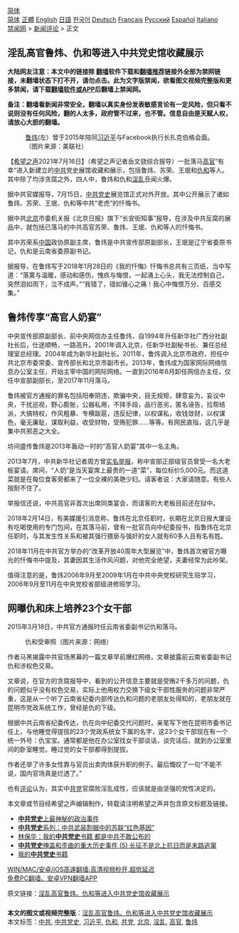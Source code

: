  <!-- 面包屑导航 --> <div class="breadcrumb"><!-- GTranslate: https://gtranslate.io/ -->  <div class="switcher notranslate">  <div class="selected">  <a href="#" onclick="return false;"> 简体</a>  </div>  <div class="option">  <a href="https://www.bannedbook.org" onclick="doGTranslate('zh-CN|zh-CN');jQuery('div.switcher div.selected a').html(jQuery(this).html());return false;" title="简体中文" class="nturl selected"> 简体</a>  <a href="https://www.bannedbook.org/zh-tw/" onclick="doGTranslate('zh-CN|zh-TW');jQuery('div.switcher div.selected a').html(jQuery(this).html());return false;" title="繁體中文" class="nturl"> 正體</a>  <a href="https://www.bannedbook.org/en/" onclick="doGTranslate('zh-CN|en');jQuery('div.switcher div.selected a').html(jQuery(this).html());return false;" title="English" class="nturl"> English</a>  <a href="https://www.bannedbook.org/ja/" onclick="doGTranslate('zh-CN|ja');jQuery('div.switcher div.selected a').html(jQuery(this).html());return false;" title="日本語" class="nturl"> 日語</a>  <a href="https://www.bannedbook.org/ko/" onclick="doGTranslate('zh-CN|ko');jQuery('div.switcher div.selected a').html(jQuery(this).html());return false;" title="한국어" class="nturl"> 한국어</a>  <a href="https://www.bannedbook.org/de/" onclick="doGTranslate('zh-CN|de');jQuery('div.switcher div.selected a').html(jQuery(this).html());return false;" title="Deutsch" class="nturl"> Deutsch</a>  <a href="https://www.bannedbook.org/fr/" onclick="doGTranslate('zh-CN|fr');jQuery('div.switcher div.selected a').html(jQuery(this).html());return false;" title="Français" class="nturl"> Français</a>  <a href="https://www.bannedbook.org/ru/" onclick="doGTranslate('zh-CN|ru');jQuery('div.switcher div.selected a').html(jQuery(this).html());return false;" title="Русский" class="nturl"> Русский</a>  <a href="https://www.bannedbook.org/es/" onclick="doGTranslate('zh-CN|es');jQuery('div.switcher div.selected a').html(jQuery(this).html());return false;" title="Español" class="nturl"> Español</a>  <a href="https://www.bannedbook.org/it/" onclick="doGTranslate('zh-CN|it');jQuery('div.switcher div.selected a').html(jQuery(this).html());return false;" title="Italiano" class="nturl"> Italiano</a>  </div>  </div>      <div class='breadcrumb-sub'><!-- Breadcrumb NavXT 6.3.0 --> <a href="https://www.bannedbook.org/" class="home">禁闻网</a> &gt; <a href="https://www.bannedbook.org/bnews/comments/" class="category">新闻评论</a> &gt; 正文</div></div><h2>淫乱高官鲁炜、仇和等进入中共党史馆收藏展示</h2> <p class="notice"><b>大陆网友注意：本文中的链接除 <a href="https://github.com/bannedbook/fanqiang" >翻墙</a>软件下载和<a href="https://github.com/killgcd/justmysocks/blob/master/README.md">翻墙推荐</a>链接外全部为禁网链接，未翻墙状态下打不开，请勿点击。此为文字版禁闻，欲看图文视频完整版和更多禁闻，请下载<a href="https://github.com/bannedbook/fanqiang">翻墙软件或APP</a>后翻墙上禁闻网。</p><p>备注：翻墙看新闻非常安全，翻墙以真实身份发表敏感言论有一定风险，但只看不说则没有任何风险，翻的人太多，政府管不过来，也不管。信息自由是天赋人权，请放心大胆的翻墙。</b></p>  <div class="entry"> <figure><figcaption><a href="https://www.bannedbook.org/bnews/tag/%e9%b2%81%e7%82%9c/" class="st_tag internal_tag" rel="tag" title="标签 鲁炜 下的日志">鲁炜</a>(左）曾于2015年陪同<a href="https://www.bannedbook.org/bnews/tag/%e4%b9%a0%e8%bf%91%e5%b9%b3/" class="st_tag internal_tag" rel="tag" title="标签 习近平 下的日志">习近平</a>与Facebook执行长扎克伯格会面。（图片来源：美联社）</figcaption></figure> <p>【<span class='wp_keywordlink_affiliate'><a href="https://www.soundofhope.org" title="希望之声" target="_blank">希望之声</a></span>2021年7月16日】（希望之声记者岳文骁综合报导）一批落马<a href="https://www.bannedbook.org/bnews/tag/%E9%AB%98%E5%AE%98/" class="st_tag internal_tag" rel="tag" title="标签 高官 下的日志">高官</a>“有幸”进入新建立的<a href="https://www.bannedbook.org/bnews/tag/%e4%b8%ad%e5%85%b1/" class="st_tag internal_tag" rel="tag" title="标签 中共 下的日志">中共</a>党史展馆收藏和展示，包括鲁炜、苏荣、王珉和<a href="https://www.bannedbook.org/bnews/tag/%e4%bb%87%e5%92%8c/" class="st_tag internal_tag" rel="tag" title="标签 仇和 下的日志">仇和</a>等人。其中除了均涉贪腐之外，四人中，鲁炜和仇和<a href="https://www.bannedbook.org/bnews/tag/%e6%b7%ab%e4%b9%b1/" class="st_tag internal_tag" rel="tag" title="标签 淫乱 下的日志">淫乱</a>丑闻火爆。</p> <p>据中共官媒报导，7月15日，<a href="https://www.bannedbook.org/bnews/tag/%E4%B8%AD%E5%85%B1%E5%85%9A%E5%8F%B2/" class="st_tag internal_tag" rel="tag" title="标签 中共党史 下的日志">中共党史</a>展览馆正式对外开放。其中公开展示了诸如鲁炜、苏荣、王珉、仇和等中共“老虎”的忏悔书。</p> <p>据中共<a href="https://www.bannedbook.org/bnews/tag/%e5%8c%97%e4%ba%ac/" class="st_tag internal_tag" rel="tag" title="标签 北京 下的日志">北京</a>市委机关报《北京日报》旗下“长安街知事”报导，在涉及中共反腐的展品中，就包括已落马的中共高官苏荣、鲁炜、王珉、仇和等人的忏悔书。</p> <p>其中苏荣系<span class='wp_keywordlink_affiliate'><a href="https://www.bannedbook.org/" title="中国" target="_blank">中国</a></span>政协原副主席，鲁炜是中共宣传部原副部长，王珉是辽宁省委原书记，仇和是云南省委原副书记。</p> <p>据报导，在鲁炜写于2018年1月28日的《我的忏悔》忏悔书总共有三页纸，当中写道：“落寞与温暖，感动和感伤，愧疚与悔恨，一起涌上心头，我无法控制自己，突然泪如雨下，泣不成声。”“我错了，错如锥心之痛！我心中悔恨万分、百感交集。”</p>  <h2><strong>鲁炜传享“高官人奶宴”</strong></h2> <p>中央宣传部原副部长、前中央网信办主任鲁炜，自1994年升任新华社广西分社副社长后，仕途顺畅，一路高升。2001年调入北京，任新华社副秘书长、兼任总经理室总经理。2004年成为新华社副社长。2011年，鲁炜调入北京市政府，担任中共北京市委常委、宣传部长和北京市副市长。2013年，鲁炜成为国家网际网络信息办公室主任，开始主宰中国的网际网络。一直到2016年6月卸任网信办主任，仅任中宣部副部长，至2017年11月落马。</p> <p>鲁炜被官方通报的罪名包括阳奉阴违，欺骗中央，目无规矩，肆意妄为，妄议中央，干扰巡视，野心膨胀，公器私用，不择手段，品行恶劣，匿名诬告，拉帮结派，大搞特权，作风粗暴、专横跋扈，违反纪律，以权谋私，收钱敛财，以权谋色，毫无廉耻，谋取利益，收受财物，受贿犯罪……等等。有网民直指，这几乎是集中共邪恶之大全。</p> <p>坊间盛传鲁炜是2013年轰动一时的“高官人奶宴”其中一名主角。</p> <p>2013年7月，中共新华社记者周方曾<span class='wp_keywordlink'><a href="https://www.bannedbook.org/forum30/" title="我要举报贪官 网络举报贪污" target="_blank">实名举报</a></span>，称中宣部正部级官员曾受一名大老板宴请。席间，“人奶”是当天宴席上最贵的一道“菜”，每位标价5,000元。而这道菜就是在每位食客旁都来了一位全裸的美艳少妇。请客者说：大家请随意。有些人按耐不住了。</p> <p>举报信还说，中共高官非首次出席同类宴会，而请客的大老板目前还在狱中。</p>  <p>2018年2月14日，有美媒援引消息称，鲁炜在北京任职时，长期在北京日报大厦设有吃喝使用的专门包间，在其落马前，曾有一批官员向中纪委投书，指鲁炜在北京任职时，与其发生性关系和被其强行猥亵与强奸的女人就有60多人且有名有姓。</p> <p>2018年11月在中共官方举办的“改革开放40周年大型展览”中，鲁炜首次被官方曝光的忏悔书中提及，其妻因其生活作风问题，对他完全绝望，夫妻经常为此吵架。</p> <p>值得注意的是，鲁炜2006年9月至2009年1月在中共中央党校研究生班学习，2006年9月至11月在中央党校省部级进修班学习。</p> <h2><strong>网曝仇和床上培养23个女干部</strong></h2> <p>2015年3月18日，中共官方通报时任云南省委副书记仇和落马。</p> <figure><figcaption>仇和受审照（图片来源：网络）</figcaption></figure> <p>作者马黑揭露中共官场黑幕的一篇文章早前爆红网络，文章披露前云南省委副书记仇和涉权色交易。</p>  <p>文章说，在官方的贪腐报导中，看到的公开信息主要就是受贿2千多万的问题，仇的问题似乎没有权色交易，实际上他用权力交换下级女干部性服务的问题非常严重，这是从一个听了云南省纪委内部传达仇和问题的老朋友处得知的，老朋友就在昆明市党政系统工作，曾经是仇的下级。</p> <p>根据中共云南省纪委传达，仇在向中纪委交代问题时，亲笔写下他在昆明市委书记任上，与他睡觉得提拔的23个党政系统女下属的名字，这23个女干部现在有一个统一外号：仇宝宝。通常都是他在办公室找女干部谈话，谈完话后，就到办公室里间的卧室睡觉。睡过觉的女干部都得到提拔。</p> <p>作者还举了许多女性靠与官员出卖肉体获升职的例子。最后慨叹了一句“不能不说，国内官场真是烂透了。”</p> <p>也有<span class='wp_keywordlink_affiliate'><a href="https://www.bannedbook.org/bnews/comments/" title="新闻评论" target="_blank">评论</a></span>认为，其实中<a href="https://www.bannedbook.org/bnews/tag/%E5%85%B1%E5%85%9A/" class="st_tag internal_tag" rel="tag" title="标签 共党 下的日志">共党</a>官腐败淫乱成性，应该就是由坚强的党性决定的。</p> <p>本文章或节目经希望之声编辑制作，转载请注明希望之声并包含原文标题及链接。 </p>  <ul class='op-related-articles' title='相关阅读'> <li><a href='https://www.bannedbook.org/bnews/lifebaike/20210714/1586998.html' target='_blank'><b>中共党史</b>上最神秘的政治事件</a></li> <li><a href='https://www.bannedbook.org/bnews/comments/20210708/1582789.html' target='_blank'><b>中共党史</b>系列：中共武装割据中的苏联“红色基因”</a></li> <li><a href='https://www.bannedbook.org/bnews/comments/20210630/1577210.html' target='_blank'>林保华：我的<b>中共党史</b>书籍 都是中共不敢公布的</a></li> <li><a href='https://www.bannedbook.org/bnews/headline/20210629/1576760.html' target='_blank'><b>中共党史</b>掩盖和歪曲的重大历史事件 (5) 长征不是北上抗日而是末路逃窜</a></li> <li><a href='https://www.bannedbook.org/bnews/lishi/20210629/1576649.html' target='_blank'>我的<b>中共党史</b>书籍</a></li> </ul> <p class="texttj"> <a href="https://github.com/bannedbook/fanqiang/wiki/V2ray%E6%9C%BA%E5%9C%BA" target="_blank">WIN/MAC/安卓/iOS高速翻墙:高清视频秒开,超低延迟</a><br/> <a href="https://github.com/bannedbook/fanqiang/wiki/%E7%A6%81%E9%97%BB%E7%BD%91%E5%AE%89%E5%8D%93%E7%BF%BB%E5%A2%99%E6%96%B0%E9%97%BBAPP" target="_blank">免费PC翻墙、安卓VPN翻墙APP</a></p><p>原文链接：<a class="src_link"  href="https://www.soundofhope.org/post/526196" target="_blank">淫乱高官鲁炜、仇和等进入中共党史馆收藏展示</a></p><a name='sharetosocial'></a>  <div style="margin-bottom:5px;padding-bottom:5px;clear:both"> <div id="archive-pix-1" class="banner-ads"> <!-- AuctionX Display platform tag START --> <div id="26318x728x90x621x_ADSLOT2" clicktrack="%%CLICK_URL_ESC%%"></div> <!-- AuctionX Display platform tag END --> </div> <div id="archive-pix-2" class="banner-ads"> <!-- AuctionX Display platform tag START --> <div id="26315x300x250x621x_ADSLOT2" clicktrack="%%CLICK_URL_ESC%%"></div> <!-- AuctionX Display platform tag END --> </div> </div>    <div id="archive-pix-1" class="banner-ads"> <!-- AuctionX Display platform tag START --> <div id="26318x728x90x621x_ADSLOT3" clicktrack="%%CLICK_URL_ESC%%"></div> <!-- AuctionX Display platform tag END --> </div> <div><b>本文的图文或视频完整版</b>：<a href='https://www.bannedbook.org/bnews/comments/20210716/1588323.html'>淫乱高官鲁炜、仇和等进入中共党史馆收藏展示</a></div>  </div><!--END ENTRY--> <div class="postfooter"> <div>本文标签：<a href="https://www.bannedbook.org/bnews/tag/%e4%b8%ad%e5%85%b1/" rel="tag">中共</a>, <a href="https://www.bannedbook.org/bnews/tag/%E4%B8%AD%E5%85%B1%E5%85%9A%E5%8F%B2/" rel="tag">中共党史</a>, <a href="https://www.bannedbook.org/bnews/tag/%e4%b9%a0%e8%bf%91%e5%b9%b3/" rel="tag">习近平</a>, <a href="https://www.bannedbook.org/bnews/tag/%e4%bb%87%e5%92%8c/" rel="tag">仇和</a>, <a href="https://www.bannedbook.org/bnews/tag/%E5%85%B1%E5%85%9A/" rel="tag">共党</a>, <a href="https://www.bannedbook.org/bnews/tag/%e5%8c%97%e4%ba%ac/" rel="tag">北京</a>, <a href="https://www.bannedbook.org/bnews/tag/%e6%b7%ab%e4%b9%b1/" rel="tag">淫乱</a>, <a href="https://www.bannedbook.org/bnews/tag/%E9%AB%98%E5%AE%98/" rel="tag">高官</a>, <a href="https://www.bannedbook.org/bnews/tag/%e9%b2%81%e7%82%9c/" rel="tag">鲁炜</a></div>  </div><!--END POSTFOOTER--> 